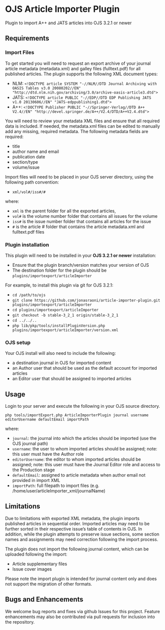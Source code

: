 # OJS Article Importer Plugin
Plugin to import A++ and JATS articles into OJS 3.2.1 or newer

## Requirements

### Import Files
To get started you will need to request an export archive of your journal article metadata (metadata.xml) and galley files (fulltext.pdf) for all published articles.
The plugin supports the following XML document types:
- NLM: `<!DOCTYPE article SYSTEM "-//NLM//DTD Journal Archiving with OASIS Tables v3.0 20080202//EN" "http://dtd.nlm.nih.gov/archiving/3.0/archive-oasis-article3.dtd">`
- JATS: `<!DOCTYPE article PUBLIC "-//EDP//DTD EDP Publishing JATS v1.0 20130606//EN" "JATS-edppublishing1.dtd">`
- A++: `<!DOCTYPE Publisher PUBLIC "-//Springer-Verlag//DTD A++ V2.4//EN" "http://devel.springer.de/A++/V2.4/DTD/A++V2.4.dtd">`

You will need to review your metadata XML files and ensure that all required data is included. If needed, the metadata.xml files can be edited to manually add any missing, required metadata. The following metadata fields are required:

- title
- author name and email
- publication date
- section/type
- volume/issue

Import files will need to be placed in your OJS server directory, using the following path convention:
- `xml/vol#/iss#/#`

where:
- `xml` is the parent folder for all the exported articles,
- `vol#` is the volume number folder that contains all issues for the volume
- `iss#` is the issue number folder that contains all articles for the issue
- `#` is the article # folder that contains the article metadata.xml and fulltext.pdf files

### Plugin installation
This plugin will need to be installed in your **OJS 3.2.1 or newer** installation:
- Ensure that the plugin branch/version matches your version of OJS
- The destination folder for the plugin should be `plugins/importexport/articleImporter`

For example, to install this plugin via git for OJS 3.2.1:
- `cd /path/to/ojs`
- `git clone https://github.com/jonasraoni/article-importer-plugin.git plugins/importexport/articleImporter`
- `cd plugins/importexport/articleImporter`
- `git checkout -b stable-3_2_1 origin/stable-3_2_1`
- `cd ../../..`
- `php lib/pkp/tools/installPluginVersion.php plugins/importexport/articleImporter/version.xml`

### OJS setup
Your OJS install will also need to include the following:
- a destination journal in OJS for imported content
- an Author user that should be used as the default account for imported articles
- an Editor user that should be assigned to imported articles

## Usage

Login to your server and execute the following in your OJS source directory.

`php tools/importExport.php ArticleImporterPlugin journal username editorUsername defaultEmail importPath`

where:

- `journal`: the journal into which the articles should be imported (use the OJS journal path)
- `username`: the user to whom imported articles should be assigned; note: this user must have the Author role
- `editorUsername`: the editor to whom imported articles should be assigned; note: this user must have the Journal Editor role and access to the Production stage
- `defaultEmail`: assigned to article metadata when author email not provided in import XML
- `importPath`: full filepath to import files (e.g. /home/user/articleImporter_xml/journalName)

## Limitations

Due to limitations with exported XML metadata, the plugin imports published articles in sequential order. Imported articles may need to be further sorted in their respective issue’s table of contents in OJS. In addition, while the plugin attempts to preserve issue sections, some section names and assignments may need correction following the import process.

The plugin does not import the following journal content, which can be uploaded following the import:
- Article supplementary files
- Issue cover images

Please note the import plugin is intended for journal content only and does not support the migration of other formats.

## Bugs and Enhancements

We welcome bug reports and fixes via github Issues for this project. Feature enhancements may also be contributed via pull requests for inclusion into the repository.
